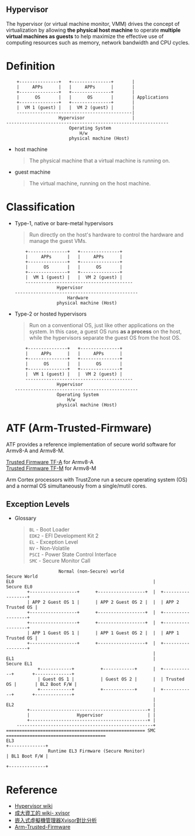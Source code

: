 Hypervisor
---

The hypervisor (or virtual machine monitor, VMM) drives the concept of virtualization by
allowing **the physical host machine** to operate **multiple virtual machines as guests**
to help maximize the effective use of computing resources such as memory, network bandwidth and CPU cycles.


# Definition

```
    +---------------+   +---------------+       |
    |     APPs      |   |     APPs      |       |
    +---------------+   +---------------+       |
    |      OS       |   |      OS       |       | Applications
    +---------------+   +---------------+       |
    |  VM 1 (guest) |   |  VM 2 (guest) |       |
    --------------------------------------------|
                    Hypervisor                  |
--------------------------------------------------------------
                        Operating System
                            H/w
                        physical machine (Host)
```

+ host machine
    > The physical machine that a virtual machine is running on.

+ guest machine
    > The virtual machine, running on the host machine.


# Classification
+ Type-1, native or bare-metal hypervisors
    > Run directly on the host's hardware to control the hardware and manage the guest VMs.

    ```
        +---------------+   +---------------+
        |     APPs      |   |     APPs      |
        +---------------+   +---------------+
        |      OS       |   |      OS       |
        +---------------+   +---------------+
        |  VM 1 (guest) |   |  VM 2 (guest) |
        -----------------------------------------
                    Hypervisor
    -----------------------------------------------
                        Hardware
                    physical machine (Host)
    ```

+ Type-2 or hosted hypervisors
    > Run on a conventional OS, just like other applications on the system.
    In this case, a guest OS runs **as a process** on the host,
    while the hypervisors separate the guest OS from the host OS.

    ```
        +---------------+   +---------------+
        |     APPs      |   |     APPs      |
        +---------------+   +---------------+
        |      OS       |   |      OS       |
        +---------------+   +---------------+
        |  VM 1 (guest) |   |  VM 2 (guest) |
        -----------------------------------------
                    Hypervisor
    -----------------------------------------------
                    Operating System
                        H/w
                    physical machine (Host)
    ```

# ATF (Arm-Trusted-Firmware)
ATF provides a reference implementation of secure world software for Armv8-A and Armv8-M.

[Trusted Firmware TF-A](https://github.com/ARM-software/arm-trusted-firmware) for Armv8-A <br>
[Trusted Firmware TF-M](https://git.trustedfirmware.org/trusted-firmware-m.git) for Armv8-M

Arm Cortex processors with TrustZone run a secure operating system (OS) and a normal OS simultaneously from a single/mutil cores.

## Exception Levels
+ Glossary
    > `BL` - Boot Loader <br>
    > `EDK2` - EFI Development Kit 2 <br>
    > `EL` - Exception Level <br>
    > `NV` - Non-Volatile <br>
    > `PSCI` - Power State Control Interface <br>
    > `SMC` - Secure Monitor Call <br>

```
                    Normal (non-Secure) world                      Secure World
EL0                                                     |                               Secure EL0
        +------------------+      +------------------+  |  +------------------+
        | APP 2 Guest OS 1 |      | APP 2 Guest OS 2 |  |  | APP 2 Trusted OS |
        +------------------+      +------------------+  |  +------------------+
        +------------------+      +------------------+  |  +------------------+
        | APP 1 Guest OS 1 |      | APP 1 Guest OS 2 |  |  | APP 1 Trusted OS |
        +------------------+      +------------------+  |  +------------------+
                                                        |
EL1                                                     |                               Secure EL1
            +------------+          +------------+      |  +------------+       +--------------+
            | Guest OS 1 |          | Guest OS 2 |      |  | Trusted OS |       | BL2 Boot F/W |
            +------------+          +------------+      |  +------------+       +--------------+
                                                        |
EL2                                                     |
        +---------------------------------------------+ |
        |                  Hypervisor                 | |
        +---------------------------------------------+ |
    ----------------------------------------------------+
===================================================== SMC ======================================
EL3                                                                             +--------------+
                Runtime EL3 Firmware (Secure Monitor)                           | BL1 Boot F/W |
                                                                                +--------------+
```




# Reference
+ [Hypervisor wiki](https://en.wikipedia.org/wiki/Hypervisor)
+ [成大資工的 wiki- xvisor](http://wiki.csie.ncku.edu.tw/embedded/xvisor)
+ [嵌入式虛擬機管理器Xvisor對比分析](https://www.jianshu.com/p/329635e8107b)
+ [Arm-Trusted-Firmware](https://github.com/ARM-software/arm-trusted-firmware)



